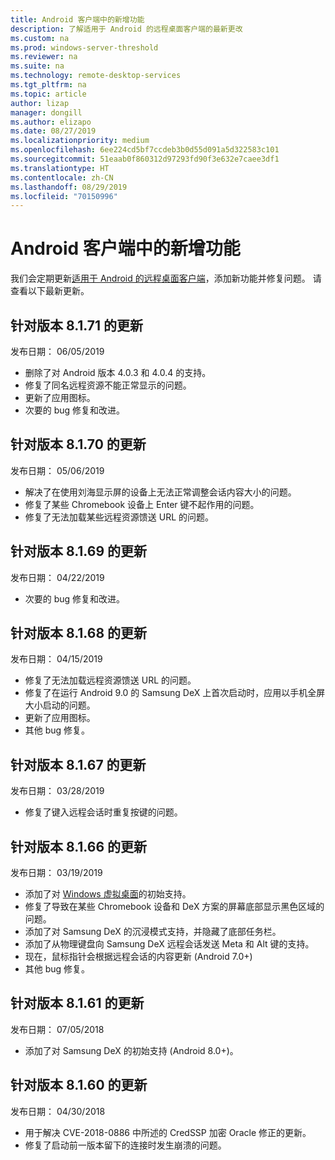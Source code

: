 ```yaml
---
title: Android 客户端中的新增功能
description: 了解适用于 Android 的远程桌面客户端的最新更改
ms.custom: na
ms.prod: windows-server-threshold
ms.reviewer: na
ms.suite: na
ms.technology: remote-desktop-services
ms.tgt_pltfrm: na
ms.topic: article
author: lizap
manager: dongill
ms.author: elizapo
ms.date: 08/27/2019
ms.localizationpriority: medium
ms.openlocfilehash: 6ee224cd5bf7ccdeb3b0d55d091a5d322583c101
ms.sourcegitcommit: 51eaab0f860312d97293fd90f3e632e7caee3df1
ms.translationtype: HT
ms.contentlocale: zh-CN
ms.lasthandoff: 08/29/2019
ms.locfileid: "70150996"
---
```

# <a name="whats-new-in-the-android-client"></a>Android 客户端中的新增功能

我们会定期更新[适用于 Android 的远程桌面客户端](remote-desktop-android.md)，添加新功能并修复问题。 请查看以下最新更新。

## <a name="updates-for-version-8171"></a>针对版本 8.1.71 的更新

发布日期：  06/05/2019

- 删除了对 Android 版本 4.0.3 和 4.0.4 的支持。
- 修复了同名远程资源不能正常显示的问题。
- 更新了应用图标。
- 次要的 bug 修复和改进。

## <a name="updates-for-version-8170"></a>针对版本 8.1.70 的更新

发布日期：  05/06/2019

- 解决了在使用刘海显示屏的设备上无法正常调整会话内容大小的问题。
- 修复了某些 Chromebook 设备上 Enter 键不起作用的问题。
- 修复了无法加载某些远程资源馈送 URL 的问题。

## <a name="updates-for-version-8169"></a>针对版本 8.1.69 的更新

发布日期：  04/22/2019

- 次要的 bug 修复和改进。

## <a name="updates-for-version-8168"></a>针对版本 8.1.68 的更新

发布日期：  04/15/2019

- 修复了无法加载远程资源馈送 URL 的问题。
- 修复了在运行 Android 9.0 的 Samsung DeX 上首次启动时，应用以手机全屏大小启动的问题。
- 更新了应用图标。
- 其他 bug 修复。

## <a name="updates-for-version-8167"></a>针对版本 8.1.67 的更新

发布日期：  03/28/2019

- 修复了键入远程会话时重复按键的问题。

## <a name="updates-for-version-8166"></a>针对版本 8.1.66 的更新

发布日期：  03/19/2019

- 添加了对 [Windows 虚拟桌面](https://aka.ms/wvd)的初始支持。
- 修复了导致在某些 Chromebook 设备和 DeX 方案的屏幕底部显示黑色区域的问题。
- 添加了对 Samsung DeX 的沉浸模式支持，并隐藏了底部任务栏。
- 添加了从物理键盘向 Samsung DeX 远程会话发送 Meta 和 Alt 键的支持。
- 现在，鼠标指针会根据远程会话的内容更新 (Android 7.0+)
- 其他 bug 修复。

## <a name="updates-for-version-8161"></a>针对版本 8.1.61 的更新

发布日期：  07/05/2018

- 添加了对 Samsung DeX 的初始支持 (Android 8.0+)。

## <a name="updates-for-version-8160"></a>针对版本 8.1.60 的更新

发布日期：  04/30/2018

- 用于解决 CVE-2018-0886 中所述的 CredSSP 加密 Oracle 修正的更新。
- 修复了启动前一版本留下的连接时发生崩溃的问题。

